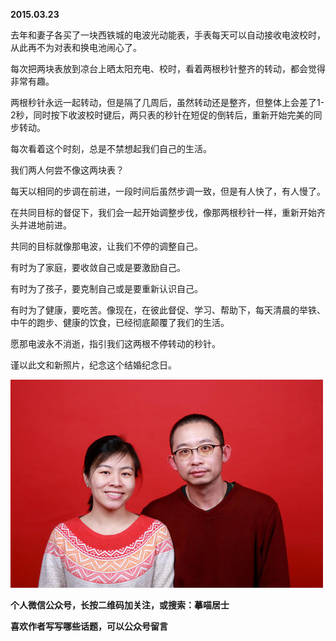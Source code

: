
          
            
**2015.03.23**

去年和妻子各买了一块西铁城的电波光动能表，手表每天可以自动接收电波校时，从此再不为对表和换电池闹心了。

每次把两块表放到凉台上晒太阳充电、校时，看着两根秒针整齐的转动，都会觉得非常有趣。

两根秒针永远一起转动，但是隔了几周后，虽然转动还是整齐，但整体上会差了1-2秒，同时按下收波校时键后，两只表的秒针在短促的倒转后，重新开始完美的同步转动。

每次看着这个时刻，总是不禁想起我们自己的生活。

我们两人何尝不像这两块表？

每天以相同的步调在前进，一段时间后虽然步调一致，但是有人快了，有人慢了。

在共同目标的督促下，我们会一起开始调整步伐，像那两根秒针一样，重新开始齐头并进地前进。

共同的目标就像那电波，让我们不停的调整自己。

有时为了家庭，要收敛自己或是要激励自己。

有时为了孩子，要克制自己或是要重新认识自己。

有时为了健康，要吃苦。像现在，在彼此督促、学习、帮助下，每天清晨的举铁、中午的跑步、健康的饮食，已经彻底颠覆了我们的生活。

愿那电波永不消逝，指引我们这两根不停转动的秒针。

谨以此文和新照片，纪念这个结婚纪念日。



![](img/51001-2afdd0bc43856a5e.jpg)





**个人微信公众号，长按二维码加关注，或搜索：摹喵居士**

**喜欢作者写写哪些话题，可以公众号留言**




          
        